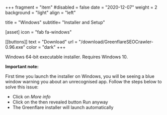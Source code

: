 +++
fragment = "item"
#disabled = false
date = "2020-12-07"
weight = 2
background = "light"
align = "left"

title = "Windows"
subtitle= "Installer and Setup"


[asset]
  icon = "fab fa-windows"

[[buttons]]
  text = "Download"
  url = "/download/GreenflareSEOCrawler-0.96.exe"
  color = "dark"
+++

Windows 64-bit executable installer. Requires Windows 10.

<b>Important note:</b>

First time you launch the installer on Windows, you will be seeing a blue window warning you about an unrecognised app. Follow the steps below to solve this issue:
- Click on <i>More info</i>
- Click on the then revealed button Run anyway
- The Greenflare installer will launch automatically